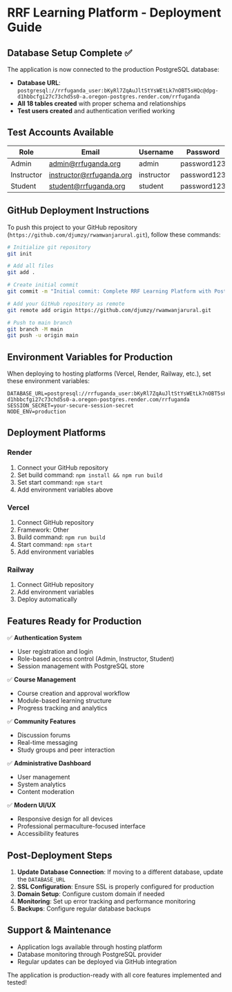 # RRF Learning Platform - Deployment Guide

## Database Setup Complete ✅

The application is now connected to the production PostgreSQL database:
- **Database URL**: `postgresql://rrfuganda_user:bKyRl7ZqAuJltStYsWEtLk7nOBT5sHQc@dpg-d1hbbcfgi27c73chd5s0-a.oregon-postgres.render.com/rrfuganda`
- **All 18 tables created** with proper schema and relationships
- **Test users created** and authentication verified working

## Test Accounts Available

| Role | Email | Username | Password |
|------|-------|----------|----------|
| Admin | admin@rrfuganda.org | admin | password123 |
| Instructor | instructor@rrfuganda.org | instructor | password123 |
| Student | student@rrfuganda.org | student | password123 |

## GitHub Deployment Instructions

To push this project to your GitHub repository (`https://github.com/djumzy/rwamwanjarural.git`), follow these commands:

```bash
# Initialize git repository
git init

# Add all files
git add .

# Create initial commit
git commit -m "Initial commit: Complete RRF Learning Platform with PostgreSQL integration"

# Add your GitHub repository as remote
git remote add origin https://github.com/djumzy/rwamwanjarural.git

# Push to main branch
git branch -M main
git push -u origin main
```

## Environment Variables for Production

When deploying to hosting platforms (Vercel, Render, Railway, etc.), set these environment variables:

```
DATABASE_URL=postgresql://rrfuganda_user:bKyRl7ZqAuJltStYsWEtLk7nOBT5sHQc@dpg-d1hbbcfgi27c73chd5s0-a.oregon-postgres.render.com/rrfuganda
SESSION_SECRET=your-secure-session-secret
NODE_ENV=production
```

## Deployment Platforms

### Render
1. Connect your GitHub repository
2. Set build command: `npm install && npm run build`
3. Set start command: `npm start`
4. Add environment variables above

### Vercel
1. Connect GitHub repository
2. Framework: Other
3. Build command: `npm run build`
4. Start command: `npm start`
5. Add environment variables

### Railway
1. Connect GitHub repository
2. Add environment variables
3. Deploy automatically

## Features Ready for Production

✅ **Authentication System**
- User registration and login
- Role-based access control (Admin, Instructor, Student)
- Session management with PostgreSQL store

✅ **Course Management**
- Course creation and approval workflow
- Module-based learning structure
- Progress tracking and analytics

✅ **Community Features**
- Discussion forums
- Real-time messaging
- Study groups and peer interaction

✅ **Administrative Dashboard**
- User management
- System analytics
- Content moderation

✅ **Modern UI/UX**
- Responsive design for all devices
- Professional permaculture-focused interface
- Accessibility features

## Post-Deployment Steps

1. **Update Database Connection**: If moving to a different database, update the `DATABASE_URL`
2. **SSL Configuration**: Ensure SSL is properly configured for production
3. **Domain Setup**: Configure custom domain if needed
4. **Monitoring**: Set up error tracking and performance monitoring
5. **Backups**: Configure regular database backups

## Support & Maintenance

- Application logs available through hosting platform
- Database monitoring through PostgreSQL provider
- Regular updates can be deployed via GitHub integration

The application is production-ready with all core features implemented and tested!